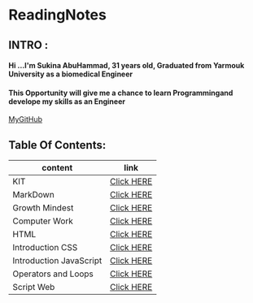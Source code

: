 # ReadingNotes

## INTRO :

#### Hi ...I'm Sukina AbuHammad, 31 years old, Graduated from Yarmouk University as a biomedical Engineer
#### This Opportunity will give me a chance to learn Programmingand develope my skills as an Engineer

[MyGitHub](https://github.com/Sukina12)

## Table Of Contents:

| content      | link                                                            |
| -----------  | ----------------------------------------------------------------|
| KIT          |[Click HERE](https://sukina12.github.io/GitSummary/ )|
| MarkDown     |[Click HERE](https://sukina12.github.io/Markdown/) |
|Growth Mindest|[Click HERE](https://sukina12.github.io/GrowthMindset/)|
| Computer Work|[Click HERE](https://sukina12.github.io/ComputerWork/ )|
| HTML         |[Click HERE](https://sukina12.github.io/HTml/ )|
|Introduction CSS|[Click HERE](https://sukina12.github.io/IntroductionCSS/ )|
| Introduction JavaScript|[Click HERE](https://sukina12.github.io/JSIntro/ )|
|Operators and Loops |[Click HERE](https://sukina12.github.io/ReadingNotes/OperatorsAndLoops )|
| Script Web         |[Click HERE](https://sukina12.github.io/ScriptWeb/ )|

